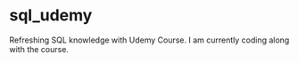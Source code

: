 # sql_udemy
 
Refreshing SQL knowledge with Udemy Course.
I am currently coding along with the course.
